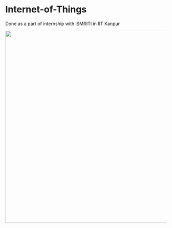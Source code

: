 # Internet-of-Things
Done as a part of internship with iSMRITI in IIT Kanpur

<img src="https://github.com/Ankan-Das/Internet-of-Things/blob/master/smart-home-Invest-future.png.png" width="600" height="600" />
